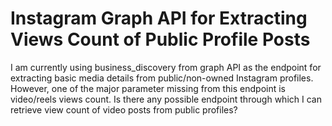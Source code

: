 
# Instagram Graph API for Extracting Views Count of Public Profile Posts

I am currently using business_discovery from graph API as the endpoint for extracting basic media details from public/non-owned Instagram profiles. However, one of the major parameter missing from this endpoint is video/reels views count. Is there any possible endpoint through which I can retrieve view count of video posts from public profiles?

        